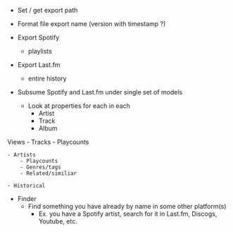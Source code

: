 

- Set / get export path
- Format file export name (version with timestamp ?)
- Export Spotify
	- playlists
- Export Last.fm 
	- entire history

- Subsume Spotify and Last.fm under single set of models
	- Look at properties for each in each
		- Artist
		- Track
		- Album


Views
	- Tracks
		- Playcounts

	- Artists
		- Playcounts
		- Genres/tags
		- Related/similiar

	- Historical


- Finder
	- Find something you have already by name in some other platform(s)
		- Ex. you have a Spotify artist, search for it in Last.fm, Discogs, Youtube, etc.
		